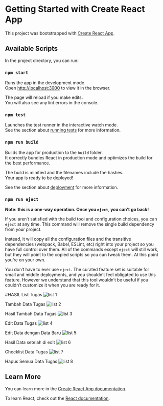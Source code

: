 # Getting Started with Create React App

This project was bootstrapped with [Create React App](https://github.com/facebook/create-react-app).

## Available Scripts

In the project directory, you can run:

### `npm start`

Runs the app in the development mode.\
Open [http://localhost:3000](http://localhost:3000) to view it in the browser.

The page will reload if you make edits.\
You will also see any lint errors in the console.

### `npm test`

Launches the test runner in the interactive watch mode.\
See the section about [running tests](https://facebook.github.io/create-react-app/docs/running-tests) for more information.

### `npm run build`

Builds the app for production to the `build` folder.\
It correctly bundles React in production mode and optimizes the build for the best performance.

The build is minified and the filenames include the hashes.\
Your app is ready to be deployed!

See the section about [deployment](https://facebook.github.io/create-react-app/docs/deployment) for more information.

### `npm run eject`

**Note: this is a one-way operation. Once you `eject`, you can’t go back!**

If you aren’t satisfied with the build tool and configuration choices, you can `eject` at any time. This command will remove the single build dependency from your project.

Instead, it will copy all the configuration files and the transitive dependencies (webpack, Babel, ESLint, etc) right into your project so you have full control over them. All of the commands except `eject` will still work, but they will point to the copied scripts so you can tweak them. At this point you’re on your own.

You don’t have to ever use `eject`. The curated feature set is suitable for small and middle deployments, and you shouldn’t feel obligated to use this feature. However we understand that this tool wouldn’t be useful if you couldn’t customize it when you are ready for it.

#HASIL
List Tugas
![list 1](https://github.com/syalomkrist/UVCR_Syalom_Intern/assets/119131618/a520a094-d0b1-4854-8f73-80780050558f)

Tambah Data Tugas
![list 2](https://github.com/syalomkrist/UVCR_Syalom_Intern/assets/119131618/ce010130-b4cc-471f-9735-f0fa983457be)

Hasil Tambah Data Tugas
![list 3](https://github.com/syalomkrist/UVCR_Syalom_Intern/assets/119131618/7739b221-b4f7-4be8-8734-a0a5cbe89418)

Edit Data Tugas
![list 4](https://github.com/syalomkrist/UVCR_Syalom_Intern/assets/119131618/2b875404-748c-4116-ae06-455264848eb3)

Edit Data dengan Data Baru
![list 5](https://github.com/syalomkrist/UVCR_Syalom_Intern/assets/119131618/b5b3d271-fefc-4fb3-901a-2a5ac365b9e9)

Hasil Data setelah di edit
![list 6](https://github.com/syalomkrist/UVCR_Syalom_Intern/assets/119131618/3dd692bc-6776-4bd4-a27b-d5b47e7ea4f4)

Checklist Data Tugas
![list 7](https://github.com/syalomkrist/UVCR_Syalom_Intern/assets/119131618/5f41413a-84d8-477f-aa14-7556a19279b4)

Hapus Semua Data Tugas
![list 8](https://github.com/syalomkrist/UVCR_Syalom_Intern/assets/119131618/bdc2e8e5-5ecb-4c25-b3a1-e810437838ca)


## Learn More

You can learn more in the [Create React App documentation](https://facebook.github.io/create-react-app/docs/getting-started).

To learn React, check out the [React documentation](https://reactjs.org/).
